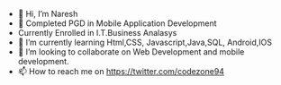 - 👋 Hi, I’m Naresh 
- 👀 Completed PGD in Mobile Application Development
-  Currently Enrolled in I.T.Business Analasys
- 🌱 I’m currently learning Html,CSS, Javascript,Java,SQL, Android,IOS
- 💞️ I’m looking to collaborate on Web Development and mobile development.
- 📫 How to reach me on https://twitter.com/codezone94


<!---
Nareshaspire/Nareshaspire is a ✨ special ✨ repository because its `README.md` (this file) appears on your GitHub profile.
You can click the Preview link to take a look at your changes.
--->
